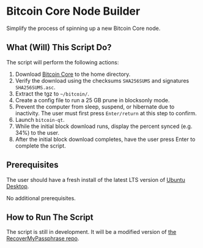 # Bitcoin Core Node Builder

Simplify the process of spinning up a new Bitcoin Core node.

## What (Will) This Script Do?

The script will perform the following actions:
1. Download [Bitcoin Core](https://bitcoincore.org/en/download/`) to the home directory.
2. Verify the download using the checksums `SHA256SUMS` and signatures `SHA256SUMS.asc`.
3. Extract the tgz to `~/bitcoin/`.
4. Create a config file to run a 25 GB prune in blocksonly mode.
5. Prevent the computer from sleep, suspend, or hibernate due to inactivity. The user must first press `Enter/return` at this step to confirm.
5. Launch `bitcoin-qt`.
6. While the initial block download runs, display the percent synced (e.g. 34%) to the user.
7. After the initial block download completes, have the user press Enter to complete the script.

## Prerequisites

The user should have a fresh install of the latest LTS version of [Ubuntu Desktop](https://ubuntu.com/download/desktop).

No additional prerequisites.

## How to Run The Script

The script is still in development. It will be a modified version of [the RecoverMyPassphrase repo](https://github.com/epiccurious/RecoverMyPassphrase`).